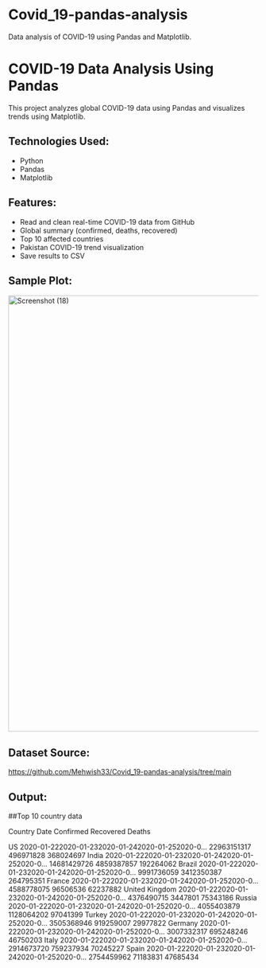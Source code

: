 # Covid_19-pandas-analysis
Data analysis of COVID-19 using Pandas and Matplotlib.
# COVID-19 Data Analysis Using Pandas 

This project analyzes global COVID-19 data using Pandas and visualizes trends using Matplotlib.

## Technologies Used:
- Python
- Pandas
- Matplotlib

## Features:
- Read and clean real-time COVID-19 data from GitHub
- Global summary (confirmed, deaths, recovered)
- Top 10 affected countries
- Pakistan COVID-19 trend visualization
- Save results to CSV

##  Sample Plot:
<img width="1853" height="876" alt="Screenshot (18)" src="https://github.com/user-attachments/assets/65973a2e-96ed-4ccd-8bc5-d8bbb1fb434c" />


## Dataset Source:
https://github.com/Mehwish33/Covid_19-pandas-analysis/tree/main


## Output:
##Top 10 country data

Country                           Date                              Confirmed   Recovered    Deaths 

US              2020-01-222020-01-232020-01-242020-01-252020-0...  22963151317   496971828  368024697
India           2020-01-222020-01-232020-01-242020-01-252020-0...  14681429726  4859387857  192264062
Brazil          2020-01-222020-01-232020-01-242020-01-252020-0...   9991736059  3412350387  264795351
France          2020-01-222020-01-232020-01-242020-01-252020-0...   4588778075    96506536   62237882
United Kingdom  2020-01-222020-01-232020-01-242020-01-252020-0...   4376490715     3447801   75343186
Russia          2020-01-222020-01-232020-01-242020-01-252020-0...   4055403879  1128064202   97041399
Turkey          2020-01-222020-01-232020-01-242020-01-252020-0...   3505368946   919259007   29977822
Germany         2020-01-222020-01-232020-01-242020-01-252020-0...   3007332317   695248246   46750203
Italy           2020-01-222020-01-232020-01-242020-01-252020-0...   2914673720   759237934   70245227
Spain           2020-01-222020-01-232020-01-242020-01-252020-0...   2754459962    71183831   47685434


                                                          
